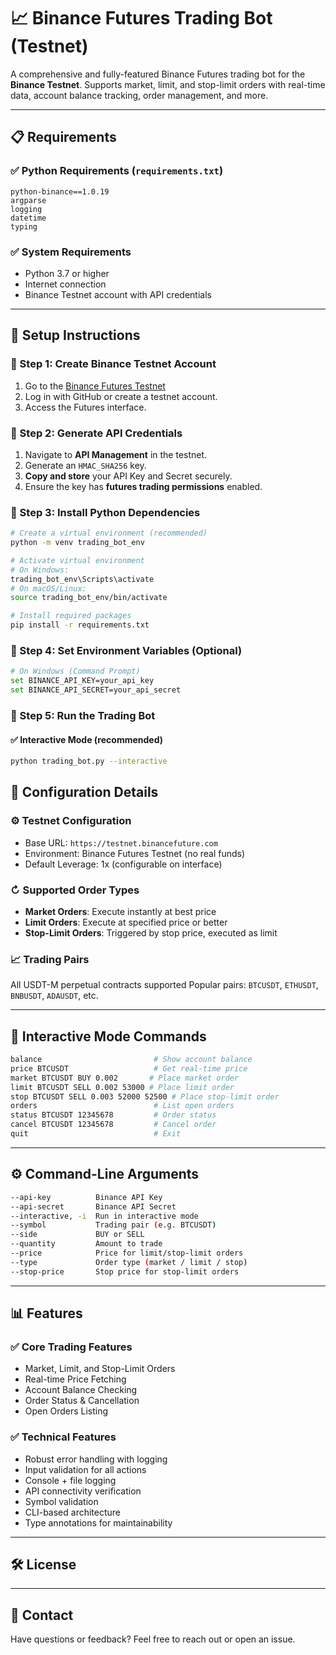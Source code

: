 # 📈 Binance Futures Trading Bot (Testnet)

A comprehensive and fully-featured Binance Futures trading bot for the **Binance Testnet**.
Supports market, limit, and stop-limit orders with real-time data, account balance tracking, order management, and more.

---

## 📋 Requirements

### ✅ Python Requirements (`requirements.txt`)

```
python-binance==1.0.19
argparse
logging
datetime
typing
```

### ✅ System Requirements

* Python 3.7 or higher
* Internet connection
* Binance Testnet account with API credentials

---

## 🚀 Setup Instructions

### 🔹 Step 1: Create Binance Testnet Account

1. Go to the [Binance Futures Testnet](https://testnet.binancefuture.com/)
2. Log in with GitHub or create a testnet account.
3. Access the Futures interface.

### 🔹 Step 2: Generate API Credentials

1. Navigate to **API Management** in the testnet.
2. Generate an `HMAC_SHA256` key.
3. **Copy and store** your API Key and Secret securely.
4. Ensure the key has **futures trading permissions** enabled.

### 🔹 Step 3: Install Python Dependencies

```bash
# Create a virtual environment (recommended)
python -m venv trading_bot_env

# Activate virtual environment
# On Windows:
trading_bot_env\Scripts\activate
# On macOS/Linux:
source trading_bot_env/bin/activate

# Install required packages
pip install -r requirements.txt
```

### 🔹 Step 4: Set Environment Variables (Optional)

```bash
# On Windows (Command Prompt)
set BINANCE_API_KEY=your_api_key
set BINANCE_API_SECRET=your_api_secret
```

### 🔹 Step 5: Run the Trading Bot

#### ✅ Interactive Mode (recommended)

```bash
python trading_bot.py --interactive
```

## 🔧 Configuration Details

### ⚙️ Testnet Configuration

* Base URL: `https://testnet.binancefuture.com`
* Environment: Binance Futures Testnet (no real funds)
* Default Leverage: 1x (configurable on interface)

### ↻ Supported Order Types

* **Market Orders**: Execute instantly at best price
* **Limit Orders**: Execute at specified price or better
* **Stop-Limit Orders**: Triggered by stop price, executed as limit

### 📈 Trading Pairs

All USDT-M perpetual contracts supported
Popular pairs: `BTCUSDT`, `ETHUSDT`, `BNBUSDT`, `ADAUSDT`, etc.

---

## 🎯 Interactive Mode Commands

```bash
balance                         # Show account balance
price BTCUSDT                   # Get real-time price
market BTCUSDT BUY 0.002       # Place market order
limit BTCUSDT SELL 0.002 53000 # Place limit order
stop BTCUSDT SELL 0.003 52000 52500 # Place stop-limit order
orders                          # List open orders
status BTCUSDT 12345678         # Order status
cancel BTCUSDT 12345678         # Cancel order
quit                            # Exit
```

---

## ⚙️ Command-Line Arguments

```bash
--api-key          Binance API Key
--api-secret       Binance API Secret
--interactive, -i  Run in interactive mode
--symbol           Trading pair (e.g. BTCUSDT)
--side             BUY or SELL
--quantity         Amount to trade
--price            Price for limit/stop-limit orders
--type             Order type (market / limit / stop)
--stop-price       Stop price for stop-limit orders
```

---

## 📊 Features

### ✅ Core Trading Features

* Market, Limit, and Stop-Limit Orders
* Real-time Price Fetching
* Account Balance Checking
* Order Status & Cancellation
* Open Orders Listing

### ✅ Technical Features

* Robust error handling with logging
* Input validation for all actions
* Console + file logging
* API connectivity verification
* Symbol validation
* CLI-based architecture
* Type annotations for maintainability

---

## 🛠 License

---

## 📨 Contact

Have questions or feedback?
Feel free to reach out or open an issue.